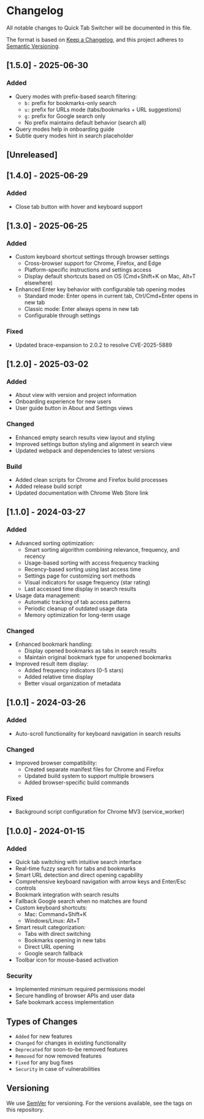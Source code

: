 # Changelog
All notable changes to Quick Tab Switcher will be documented in this file.

The format is based on [Keep a Changelog](https://keepachangelog.com/en/1.0.0/),
and this project adheres to [Semantic Versioning](https://semver.org/spec/v2.0.0.html).

## [1.5.0] - 2025-06-30
### Added
- Query modes with prefix-based search filtering:
  - `b:` prefix for bookmarks-only search
  - `u:` prefix for URLs mode (tabs/bookmarks + URL suggestions)
  - `g:` prefix for Google search only
  - No prefix maintains default behavior (search all)
- Query modes help in onboarding guide
- Subtle query modes hint in search placeholder

## [Unreleased]

## [1.4.0] - 2025-06-29
### Added
- Close tab button with hover and keyboard support

## [1.3.0] - 2025-06-25
### Added
- Custom keyboard shortcut settings through browser settings
  - Cross-browser support for Chrome, Firefox, and Edge
  - Platform-specific instructions and settings access
  - Display default shortcuts based on OS (Cmd+Shift+K on Mac, Alt+T elsewhere)
- Enhanced Enter key behavior with configurable tab opening modes
  - Standard mode: Enter opens in current tab, Ctrl/Cmd+Enter opens in new tab
  - Classic mode: Enter always opens in new tab
  - Configurable through settings

### Fixed
- Updated brace-expansion to 2.0.2 to resolve CVE-2025-5889

## [1.2.0] - 2025-03-02
### Added
- About view with version and project information
- Onboarding experience for new users
- User guide button in About and Settings views

### Changed
- Enhanced empty search results view layout and styling
- Improved settings button styling and alignment in search view
- Updated webpack and dependencies to latest versions

### Build
- Added clean scripts for Chrome and Firefox build processes
- Added release build script
- Updated documentation with Chrome Web Store link

## [1.1.0] - 2024-03-27
### Added
- Advanced sorting optimization:
  - Smart sorting algorithm combining relevance, frequency, and recency
  - Usage-based sorting with access frequency tracking
  - Recency-based sorting using last access time
  - Settings page for customizing sort methods
  - Visual indicators for usage frequency (star rating)
  - Last accessed time display in search results
- Usage data management:
  - Automatic tracking of tab access patterns
  - Periodic cleanup of outdated usage data
  - Memory optimization for long-term usage

### Changed
- Enhanced bookmark handling:
  - Display opened bookmarks as tabs in search results
  - Maintain original bookmark type for unopened bookmarks
- Improved result item display:
  - Added frequency indicators (0-5 stars)
  - Added relative time display
  - Better visual organization of metadata

## [1.0.1] - 2024-03-26
### Added
- Auto-scroll functionality for keyboard navigation in search results

### Changed
- Improved browser compatibility:
  - Created separate manifest files for Chrome and Firefox
  - Updated build system to support multiple browsers
  - Added browser-specific build commands

### Fixed
- Background script configuration for Chrome MV3 (service_worker)

## [1.0.0] - 2024-01-15
### Added
- Quick tab switching with intuitive search interface
- Real-time fuzzy search for tabs and bookmarks
- Smart URL detection and direct opening capability
- Comprehensive keyboard navigation with arrow keys and Enter/Esc controls
- Bookmark integration with search results
- Fallback Google search when no matches are found
- Custom keyboard shortcuts:
  - Mac: Command+Shift+K
  - Windows/Linux: Alt+T
- Smart result categorization:
  - Tabs with direct switching
  - Bookmarks opening in new tabs
  - Direct URL opening
  - Google search fallback
- Toolbar icon for mouse-based activation

### Security
- Implemented minimum required permissions model
- Secure handling of browser APIs and user data
- Safe bookmark access implementation

## Types of Changes
- `Added` for new features
- `Changed` for changes in existing functionality
- `Deprecated` for soon-to-be removed features
- `Removed` for now removed features
- `Fixed` for any bug fixes
- `Security` in case of vulnerabilities

## Versioning
We use [SemVer](http://semver.org/) for versioning. For the versions available, see the tags on this repository.
